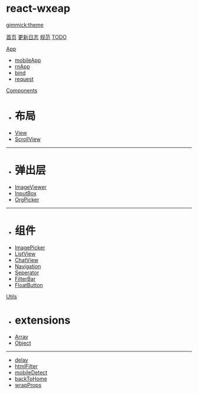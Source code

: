# react-wxeap
[gimmick:theme](yeti)

[首页](index.md)
[更新日志](CHANGELOG.md)
[规范](RULES.md)
[TODO](TODO.md)

[App]()

* [mobileApp](./app/mobileApp.md)
* [rnApp](./app/rnApp.md)
* [bind](./app/bind.md)
* [request](./app/request.md)

[Components]()

* # 布局
* [View](./components/View.md)
* [ScrollView](./components/ScrollView.md)
- - - - 
* # 弹出层
* [ImageViewer](./components/ImageViewer.md)
* [InputBox](./components/InputBox.md)
* [OrgPicker](./components/OrgPicker.md)
- - - - 
* # 组件
* [ImagePicker](./components/ImagePicker.md)
* [ListView](./components/ListView.md)
* [ChatView](./components/ChatView.md)
* [Navigation](./components/Navigation.md)
* [Seperator](./components/Seperator.md)
* [FilterBar](./components/FilterBar.md)
* [FloatButton](./components/FloatButton.md)


[Utils]()

* # extensions
* [Array](./utils/extensions/array.md)
* [Object](./utils/object.md)
- - - - 
* [delay](./utils/delay.md)
* [htmlFilter](./utils/htmlFilter.md)
* [mobileDetect](./utils/mobileDetect.md)
* [backToHome](./utils/backToHome.md)
* [wrapProps](./utils/wrapProps.md)
